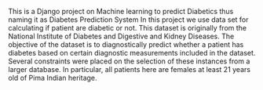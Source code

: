 This is a Django project on Machine learning to predict Diabetics thus naming it as Diabetes Prediction System 
In this project we use data set for calculating if patient are diabetic or not. 
     This dataset is originally from the National Institute of Diabetes and Digestive 
and Kidney Diseases. The objective of the dataset is to diagnostically predict 
whether a patient has diabetes based on certain diagnostic measurements 
included in the dataset. Several constraints were placed on the selection of 
these instances from a larger database. In particular, all patients here are 
females at least 21 years old of Pima Indian heritage.
